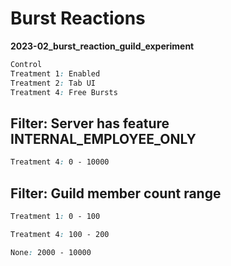 # Burst Reactions

**2023-02_burst_reaction_guild_experiment**

```css
Control
Treatment 1: Enabled
Treatment 2: Tab UI
Treatment 4: Free Bursts
```

## Filter: Server has feature INTERNAL_EMPLOYEE_ONLY
```css
Treatment 4: 0 - 10000
```
## Filter: Guild member count range
```css
Treatment 1: 0 - 100
```
```css
Treatment 4: 100 - 200
```
```css
None: 2000 - 10000
```

